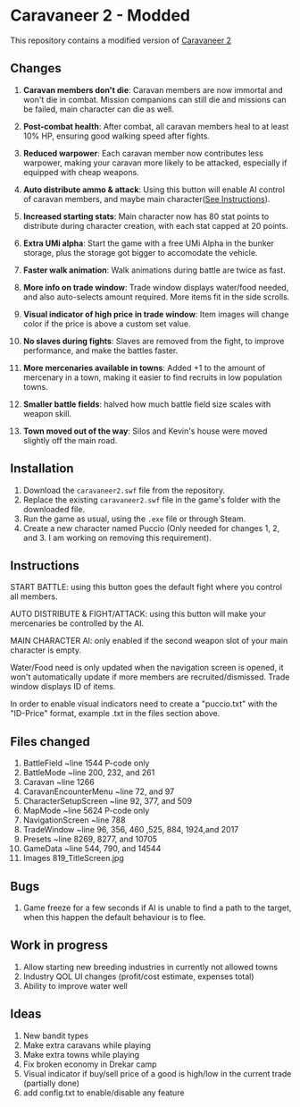 # Caravaneer 2 - Modded

This repository contains a modified version of [Caravaneer 2](https://store.steampowered.com/app/1500820/Caravaneer_2/)



## Changes

1. **Caravan members don't die**: Caravan members are now immortal and won't die in combat. Mission companions can still die and missions can be failed, main character can die as well.

2. **Post-combat health**: After combat, all caravan members heal to at least 10% HP, ensuring good walking speed after fights.

3. **Reduced warpower**: Each caravan member now contributes less warpower, making your caravan more likely to be attacked, especially if equipped with cheap weapons.

4. **Auto distribute ammo & attack**: Using this button will enable AI control of caravan members, and maybe main character([See Instructions](#installation-instructions)).

5. **Increased starting stats**: Main character now has 80 stat points to distribute during character creation, with each stat capped at 20 points.

6. **Extra UMi alpha**: Start the game with a free UMi Alpha in the bunker storage, plus the storage got bigger to accomodate the vehicle.

7. **Faster walk animation**: Walk animations during battle are twice as fast.

8. **More info on trade window**: Trade window displays water/food needed, and also auto-selects amount required. More items fit in the side scrolls.

9. **Visual indicator of high price in trade window**: Item images will change color if the price is above a custom set value.

10. **No slaves during fights**: Slaves are removed from the fight, to improve performance, and make the battles faster.

11. **More mercenaries available in towns**: Added +1 to the amount of mercenary in a town, making it easier to find recruits in low population towns.

12. **Smaller battle fields**: halved how much battle field size scales with weapon skill.

13. **Town moved out of the way**: Silos and Kevin's house were moved slightly off the main road.



## Installation

1. Download the `caravaneer2.swf` file from the repository.
2. Replace the existing `caravaneer2.swf` file in the game's folder with the downloaded file.
3. Run the game as usual, using the `.exe` file or through Steam.
4. Create a new character named Puccio (Only needed for changes 1, 2, and 3. I am working on removing this requirement).



## Instructions

START BATTLE: using this button goes the default fight where you control all members.

AUTO DISTRIBUTE & FIGHT/ATTACK: using this button will make your mercenaries be controlled by the AI.

MAIN CHARACTER AI: only enabled if the second weapon slot of your main character is empty.


Water/Food need is only updated when the navigation screen is opened, it won't automatically update if more members are recruited/dismissed.
Trade window displays ID of items.

In order to enable visual indicators need to create a "puccio.txt" with the "ID-Price" format, example .txt in the files section above. 



## Files changed

1. BattleField				~line 1544					P-code only
2. BattleMode				~line 200, 232, and 261
3. Caravan				~line 1266
4. CaravanEncounterMenu			~line 72, and 97
5. CharacterSetupScreen			~line 92, 377, and 509
6. MapMode				~line 5624					P-code only
7. NavigationScreen			~line 788
8. TradeWindow				~line 96, 356, 460 ,525, 884, 1924,and 2017
9. Presets				~line 8269, 8277, and 10705
10. GameData				~line 544, 790, and 14544
11. Images				819_TitleScreen.jpg



## Bugs

1. Game freeze for a few seconds if AI is unable to find a path to the target, when this happen the default behaviour is to flee.



## Work in progress

1. Allow starting new breeding industries in currently not allowed towns
2. Industry QOL UI changes (profit/cost estimate, expenses total)
3. Ability to improve water well



## Ideas

1. New bandit types
2. Make extra caravans while playing
3. Make extra towns while playing
4. Fix broken economy in Drekar camp
5. Visual indicator if buy/sell price of a good is high/low in the current trade (partially done)
6. add config.txt to enable/disable any feature